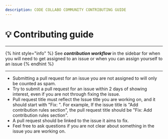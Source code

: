 ```yaml
---
description: CODE COLLABO COMMUNITY CONTRIBUTING GUIDE
---
```


# 💡 Contributing guide

***

{% hint style="info" %}
See _**contribution workflow**_ in the sidebar for when you will need to get assigned to an issue or when you can assign yourself to an issue
{% endhint %}

***

* Submitting a pull request for an issue you are not assigned to will only be counted as spam.
* Try to submit a pull request for an issue within 2 days of showing interest, even if you are not through fixing the issue.
* Pull request title must reflect the Issue title you are working on, and it should start with "Fix: ". For example, If the issue title is "Add contribution rules section", the pull request title should be "Fix: Add contribution rules section".
* A pull request should be linked to the issue it aims to fix.
* Feel free to ask questions if you are not clear about something in the issue you are working on.
